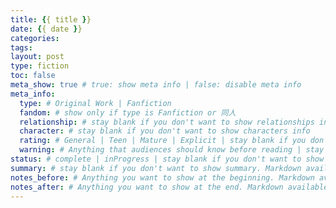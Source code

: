```yaml
---
title: {{ title }}
date: {{ date }}
categories:
tags:
layout: post
type: fiction
toc: false
meta_show: true # true: show meta info | false: disable meta info
meta_info:
  type: # Original Work | Fanfiction
  fandom: # show only if type is Fanfiction or 同人
  relationship: # stay blank if you don't want to show relationships info
  character: # stay blank if you don't want to show characters info
  rating: # General | Teen | Mature | Explicit | stay blank if you don't want to show rating
  warning: # Anything that audiences should know before reading | stay blank if you don't want to show warnings
status: # complete | inProgress | stay blank if you don't want to show status
summary: # stay blank if you don't want to show summary. Markdown available.
notes_before: # Anything you want to show at the beginning. Markdown available.
notes_after: # Anything you want to show at the end. Markdown available.
---
```

